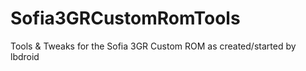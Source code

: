 # Sofia3GRCustomRomTools
Tools &amp; Tweaks for the Sofia 3GR Custom ROM as created/started by lbdroid

